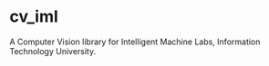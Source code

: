 # cv_iml
A Computer Vision library for Intelligent Machine Labs, Information Technology University. 
